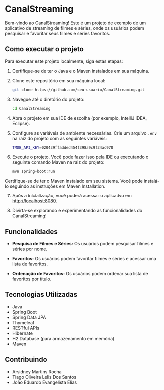 # CanalStreaming

Bem-vindo ao CanalStreaming! Este é um projeto de exemplo de um aplicativo de streaming de filmes e séries, onde os usuários podem pesquisar e favoritar seus filmes e séries favoritos.

## Como executar o projeto

Para executar este projeto localmente, siga estas etapas:

1. Certifique-se de ter o Java e o Maven instalados em sua máquina.

2. Clone este repositório em sua máquina local:

   ```bash
   git clone https://github.com/seu-usuario/CanalStreaming.git
   
3. Navegue até o diretório do projeto:

   ```bash
   cd CanalStreaming
   
4. Abra o projeto em sua IDE de escolha (por exemplo, IntelliJ IDEA, Eclipse).

5. Configure as variáveis de ambiente necessárias. Crie um arquivo `.env` na raiz do projeto com as seguintes variáveis:

   ```bash
   TMDB_API_KEY=020439ffadded454f398a9c9f34ac978
   
6. Execute o projeto. Você pode fazer isso pela IDE ou executando o seguinte comando Maven na raiz do projeto:

   ```bash
   mvn spring-boot:run
  Certifique-se de ter o Maven instalado em seu sistema. Você pode instalá-lo seguindo as instruções em Maven Installation.
  
7. Após a inicialização, você poderá acessar o aplicativo em [http://localhost:8080](http://localhost:8080/swagger-ui/index.html#/).

8. Divirta-se explorando e experimentando as funcionalidades do CanalStreaming!

## Funcionalidades

- **Pesquisa de Filmes e Séries:** Os usuários podem pesquisar filmes e séries por nome.
  
- **Favoritos:** Os usuários podem favoritar filmes e séries e acessar uma lista de favoritos.

- **Ordenação de Favoritos:** Os usuários podem ordenar sua lista de favoritos por título.

## Tecnologias Utilizadas

- Java
- Spring Boot
- Spring Data JPA
- Thymeleaf
- RESTful APIs
- Hibernate
- H2 Database (para armazenamento em memória)
- Maven

## Contribuindo
- Arsidney Martins Rocha
- Tiago Oliveira Lelis Dos Santos
- João Eduardo Evangelista Elias
